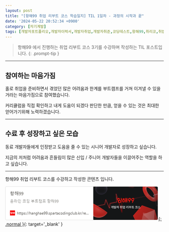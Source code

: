 ```yaml
---
layout: post
title: "[항해99 취업 리부트 코스 학습일지] TIL 1일차 - 과정의 시작과 끝"
date: '2024-05-22 20:52:34 +0900'
category: [자기계발]
tags: [개발자포트폴리오,개발자이력서,개발자취업,개발자취준,코딩테스트,항해99,취리코,취업리부트코스]
---
```


> 항해99 에서 진행하는 취업 리부트 코스 3기를 수강하며 작성하는 TIL 포스트입니다.
{: .prompt-tip }

---

## 참여하는 마음가짐
홀로 취업을 준비하면서 겪었던 많은 어려움과 한계를 부트캠프를 거쳐 이겨낼 수 있을거라는 마음가짐으로 참여했습니다.

커리큘럼을 직접 확인하고 내게 도움이 되겠다 판단한 만큼, 얻을 수 있는 것은 최대한 얻어가기위해 노력하겠습니다.

---

## 수료 후 성장하고 싶은 모습
동료 개발자들에게 인정받고 도움을 줄 수 있는 시니어 개발자로 성장하고 싶습니다.

지금의 저처럼 어려움과 흔들림이 많은 신입 / 주니어 개발자들을 이끌어주는 역할을 하고 싶습니다.

---

항해99 취업 리부트 코스를 수강하고 작성한 콘텐츠 입니다.

[![항해99 - 온라인 코딩 부트캠프 항해99](/assets/img/captures/1_hanghae99.png){: .normal }](https://hanghae99.spartacodingclub.kr/reboot){: target='_blank' }